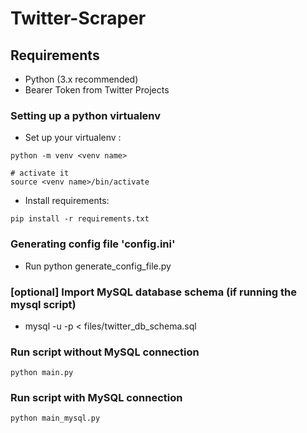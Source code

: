 # Twitter-Scraper

## Requirements

- Python (3.x recommended)
- Bearer Token from Twitter Projects

### Setting up a python virtualenv

- Set up your virtualenv : 
```shell
python -m venv <venv name>

# activate it
source <venv name>/bin/activate
```

- Install requirements:
```shell
pip install -r requirements.txt
```

### Generating config file 'config.ini'
- Run python generate\_config\_file.py

### [optional] Import MySQL database schema (if running the mysql script)
- mysql -u <username> -p < files/twitter\_db\_schema.sql

### Run script without MySQL connection
```shell
python main.py
```
### Run script with MySQL connection
```shell
python main_mysql.py
```
